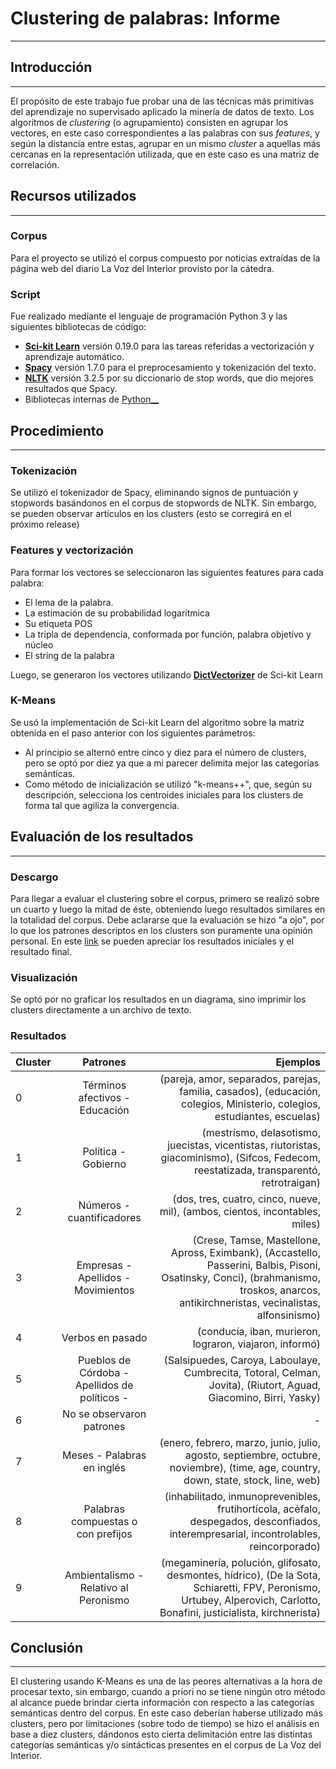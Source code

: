 # Clustering de palabras: Informe
----------------------------------------
## Introducción
--------------
El propósito de este trabajo fue probar una de las técnicas más primitivas del aprendizaje no supervisado aplicado la minería de datos de texto. Los algoritmos de _clustering_ (o agrupamiento) consisten en agrupar los vectores, en este caso correspondientes a las palabras con sus _features_, y según la distancia entre estas, agrupar en un mismo _cluster_ a aquellas más cercanas en la representación utilizada, que en este caso es una matriz de correlación.

## Recursos utilizados
----------------------------------------
### Corpus
Para el proyecto se utilizó el corpus compuesto por noticias extraídas de la página web del diario La Voz del Interior provisto por la cátedra.
### Script
Fue realizado mediante el lenguaje de programación Python 3 y las siguientes bibliotecas de código:
  - [__Sci-kit Learn__](http://scikit-learn.org) versión 0.19.0 para las tareas referidas a vectorización y aprendizaje automático.
  - [__Spacy__](http://scikit-learn.org) versión 1.7.0 para el preprocesamiento y tokenización del texto.
  - [__NLTK__](http://www.nltk.org) versión 3.2.5 por su diccionario de stop words, que dio mejores resultados que Spacy.
  - Bibliotecas internas de [Python__](https://docs.python.org/3/)

## Procedimiento
----------------------------------------
### Tokenización
Se utilizó el tokenizador de Spacy, eliminando signos de puntuación y stopwords basándonos en el corpus de stopwords de NLTK. Sin embargo, se pueden observar artículos en los clusters (esto se corregirá en el próximo release)
### Features y vectorización
Para formar los vectores se seleccionaron las siguientes features para cada palabra:
- El lema de la palabra.
- La estimación de su probabilidad logarítmica
- Su etiqueta POS
- La tripla de dependencia, conformada por función, palabra objetivo y núcleo
- El string de la palabra

Luego, se generaron los vectores utilizando [__DictVectorizer__](http://scikit-learn.org/stable/modules/generated/sklearn.feature_extraction.DictVectorizer.html) de Sci-kit Learn
### K-Means
Se usó la implementación de Sci-kit Learn del algoritmo sobre la matriz obtenida en el paso anterior con los siguientes parámetros:
- Al principio se alternó entre cinco y diez para el número de clusters, pero se optó por diez ya que a mi parecer delimita mejor las categorías semánticas.
- Como método de inicialización se utilizó "k-means++", que, según su descripción, selecciona los centroides iniciales para los clusters de forma tal que agiliza la convergencia.

## Evaluación de los resultados
----------------------------------------
### Descargo
Para llegar a evaluar el clustering sobre el corpus, primero se realizó sobre un cuarto y luego la mitad de éste, obteniendo luego resultados similares en la totalidad del corpus. Debe aclararse que la evaluación se hizo "a ojo", por lo que los patrones descriptos en los clusters son puramente una opinión personal. En este [link](https://drive.google.com/file/d/0BzrjG-S-fb8MblV5YkwyNzRTam8/view?usp=sharing) se pueden apreciar los resultados iniciales y el resultado final.
### Visualización
Se optó por no graficar los resultados en un diagrama, sino imprimir los clusters directamente a un archivo de texto.
### Resultados
| Cluster       | Patrones      | Ejemplos  |
| ------------- |:-------------:| ---------:|
| 0     | Términos afectivos - Educación | (pareja, amor, separados, parejas, familia, casados), (educación, colegios, Ministerio, colegios, estudiantes, escuelas) |
| 1     | Política - Gobierno | (mestrismo, delasotismo, juecistas, vicentistas, riutoristas, giacominismo), (Sifcos, Fedecom, reestatizada, transparentó, retrotraigan) |
| 2 | Números - cuantificadores      | (dos, tres, cuatro, cinco, nueve, mil), (ambos, cientos, incontables, miles) |
| 3 | Empresas - Apellidos - Movimientos    | (Crese, Tamse, Mastellone, Apross, Eximbank), (Accastello, Passerini, Balbis, Pisoni, Osatinsky, Conci), (brahmanismo, troskos, anarcos, antikirchneristas, vecinalistas, alfonsinismo) |
| 4 | Verbos en pasado      | (conducía, iban, murieron, lograron, viajaron, informó) |
| 5 | Pueblos de Córdoba - Apellidos de políticos -  | (Salsipuedes, Caroya, Laboulaye, Cumbrecita, Totoral, Celman, Jovita), (Riutort, Aguad, Giacomino, Birri, Yasky)|
| 6 | No se observaron patrones      | - |
| 7 | Meses - Palabras en inglés    | (enero, febrero, marzo, junio, julio, agosto, septiembre, octubre, noviembre), (time, age, country, down, state, stock, line, web) |
| 8 | Palabras compuestas o con prefijos  | (inhabilitado, inmunoprevenibles, frutihortícola, acéfalo, despegados, desconfiados, interempresarial, incontrolables, reincorporado) |
| 9 | Ambientalismo - Relativo al Peronismo |(megaminería, polución, glifosato, desmontes, hídrico), (De la Sota, Schiaretti, FPV, Peronismo, Urtubey, Alperovich, Carlotto, Bonafini, justicialista, kirchnerista) |


## Conclusión
----------------------------------------
El clustering usando K-Means es una de las peores alternativas a la hora de procesar texto, sin embargo, cuando a priori no se tiene ningún otro método al alcance puede brindar cierta información con respecto a las categorías semánticas dentro del corpus. En este caso deberían haberse utilizado más clusters, pero por limitaciones (sobre todo de tiempo) se hizo el análisis en base a diez clusters, dándonos esto cierta delimitación entre las distintas categorías semánticas y/o sintácticas presentes en el corpus de La Voz del Interior. 



